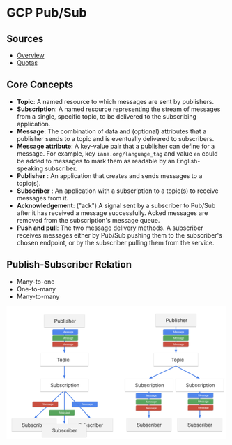 # GCP Pub/Sub

## Sources

* [Overview](https://cloud.google.com/pubsub/docs/overview)
* [Quotas](https://cloud.google.com/pubsub/quotas)

## Core Concepts

* __Topic__: A named resource to which messages are sent by publishers.
* __Subscription__: A named resource representing the stream of messages from a single, specific topic, to be delivered to the subscribing application.
* __Message__: The combination of data and (optional) attributes that a publisher sends to a topic and is eventually delivered to subscribers.
* __Message attribute__: A key-value pair that a publisher can define for a message. For example, key `iana.org/language_tag` and value `en` could be added to messages to mark them as readable by an English-speaking subscriber.
* __Publisher__ : An application that creates and sends messages to a topic(s).
* __Subscriber__ : An application with a subscription to a topic(s) to receive messages from it.
* __Acknowledgement__: ("ack") A signal sent by a subscriber to Pub/Sub after it has received a message successfully. Acked messages are removed from the subscription's message queue.
* __Push and pull__: The two message delivery methods. A subscriber receives messages either by Pub/Sub pushing them to the subscriber's chosen endpoint, or by the subscriber pulling them from the service.

## Publish-Subscriber Relation

* Many-to-one
* One-to-many
* Many-to-many

<img src="../assets/pubsub.png">
